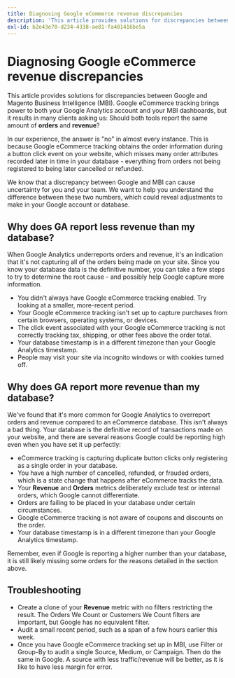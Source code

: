 ```yaml
---
title: Diagnosing Google eCommerce revenue discrepancies
description: 'This article provides solutions for discrepancies between Google and Magento Business Intelligence (MBI). Google eCommerce tracking brings power to both your Google Analytics account and your MBI dashboards, but it results in many clients asking us: Should both tools report the same amount of **orders** and **revenue**?'
exl-id: b2e43e70-d234-4338-ae81-fa401416be5a
---
```

# Diagnosing Google eCommerce revenue discrepancies

This article provides solutions for discrepancies between Google and Magento Business Intelligence (MBI). Google eCommerce tracking brings power to both your Google Analytics account and your MBI dashboards, but it results in many clients asking us: Should both tools report the same amount of **orders** and **revenue**?

In our experience, the answer is "no" in almost every instance. This is because Google eCommerce tracking obtains the order information during a button click event on your website, which misses many order attributes recorded later in time in your database - everything from orders not being registered to being later cancelled or refunded.

We know that a discrepancy between Google and MBI can cause uncertainty for you and your team. We want to help you understand the difference between these two numbers, which could reveal adjustments to make in your Google account or database.

## Why does GA report **less** revenue than my database?

When Google Analytics underreports orders and revenue, it's an indication that it's not capturing all of the orders being made on your site. Since you know your database data is the definitive number, you can take a few steps to try to determine the root cause - and possibly help Google capture more information.

* You didn't always have Google eCommerce tracking enabled. Try looking at a smaller, more-recent period.
* Your Google eCommerce tracking isn't set up to capture purchases from certain browsers, operating systems, or devices.
* The click event associated with your Google eCommerce tracking is not correctly tracking tax, shipping, or other fees above the order total.
* Your database timestamp is in a different timezone than your Google Analytics timestamp.
* People may visit your site via incognito windows or with cookies turned off.

## Why does GA report **more** revenue than my database?

We've found that it's more common for Google Analytics to overreport orders and revenue compared to an eCommerce database. This isn't always a bad thing. Your database is the definitive record of transactions made on your website, and there are several reasons Google could be reporting high even when you have set it up perfectly:

* eCommerce tracking is capturing duplicate button clicks only registering as a single order in your database.
* You have a high number of cancelled, refunded, or frauded orders, which is a state change that happens after eCommerce tracks the data.
* Your **Revenue** and **Orders** metrics deliberately exclude test or internal orders, which Google cannot differentiate.
* Orders are failing to be placed in your database under certain circumstances.
* Google eCommerce tracking is not aware of coupons and discounts on the order.
* Your database timestamp is in a different timezone than your Google Analytics timestamp.

Remember, even if Google is reporting a higher number than your database, it is still likely missing some orders for the reasons detailed in the section above.

## Troubleshooting

* Create a clone of your **Revenue** metric with no filters restricting the result. The Orders We Count or Customers We Count filters are important, but Google has no equivalent filter.
* Audit a small recent period, such as a span of a few hours earlier this week.
* Once you have Google eCommerce tracking set up in MBI, use Filter or Group-By to audit a single Source, Medium, or Campaign. Then do the same in Google. A source with less traffic/revenue will be better, as it is like to have less margin for error.
